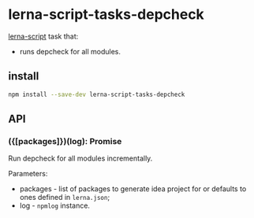 # lerna-script-tasks-depcheck

[lerna-script](../..) task that:
 - runs depcheck for all modules.

## install

```bash
npm install --save-dev lerna-script-tasks-depcheck
```

## API

### ({[packages]})(log): Promise
Run depcheck for all modules incrementally.

Parameters:
 - packages - list of packages to generate idea project for or defaults to ones defined in `lerna.json`;
 - log - `npmlog` instance.
